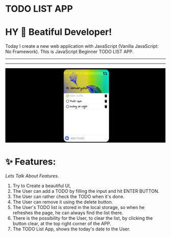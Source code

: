 # TODO LIST APP

# HY 👋 Beatiful Developer!

Today I create a new web application with JavaScript (Vanilla JavaScript: No Framework). This is JavaScript Beginner TODO LIST APP.

<hr>
<hr>
<img src="https://github.com/AsadUrRehmanCs111/JavaScript-Projects/blob/master/04.Todo-list%20App/Capture.PNG">

# ✨ Features:

_Lets Talk About Features._

1. Try to Create a beautiful UI,
2. The User can add a TODO by filling the input and hit ENTER BUTTON.
3. The User can rather check the TODO when it's done.
4. The User can remove it using the delete button.
5. The User's TODO list is stored in the local storage, so when he refreshes the page, he can always find the list there.
6. There is the possibility for the User, to clear the list, by clicking the button clear, at the top right corner of the APP.
7. The TODO List App, shows the today's date to the User.
